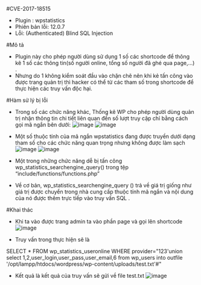  #CVE-2017-18515
- Plugin : wpstatistics
- Phiên bản lỗi: 12.0.7
- Lỗi: (Authenticated) Blind SQL Injection

 #Mô tả 
- Plugin này cho phép người dùng sử dụng 1 số các shortcode để thông kê 1 số các thông tin(số người online, tổng số người đã ghé qua page,…) .
- Nhưng do 1 không kiểm soát đầu vào chặn chẽ nên khi kẻ tấn công vào được trang quản trị thì hacker có thể từ các tham số trong shortcode để thực hiện các truy vấn độc hại.

 #Hàm sử lý bị lỗi
- Trong số các chức năng khác, Thống kê WP cho phép người dùng quản trị nhận thông tin chi tiết liên quan đến số lượt truy cập chỉ bằng cách gọi mã ngắn bên dưới:
![image](https://github.com/Manh130902/wordpress/assets/93723285/1dba6335-b6ad-495a-a161-8f541a75f4b6)
![image](https://github.com/Manh130902/wordpress/assets/93723285/c542372a-99be-455f-bc15-8a5f0b71e843)

 
- Một số thuộc tính của mã ngắn wpstatistics đang được truyền dưới dạng tham số cho các chức năng quan trọng nhưng không được làm sạch
![image](https://github.com/Manh130902/wordpress/assets/93723285/a430902a-0cfb-4352-b488-c50c94406a4a)
![image](https://github.com/Manh130902/wordpress/assets/93723285/9472ca93-5733-4a59-9599-160317f11129)

 
- Một trong những chức năng dễ bị tấn công wp_statistics_searchengine_query() trong tệp “include/functions/functions.php”
- Về cơ bản, wp_statistics_searchengine_query () trả về giá trị giống như giá trị được chuyển trong nhà cung cấp thuộc tính mã ngắn và nội dung của nó được thêm trực tiếp vào truy vấn SQL .

 #Khai thác
- Khi ta vào được trang admin ta vào phần page và gọi lên shortcode
![image](https://github.com/Manh130902/wordpress/assets/93723285/8b61e134-0277-4363-b843-7e99b77cf5b8)
  
- Truy vấn trong thực hiện sẽ là

SELECT * FROM wp_statistics_useronline  WHERE provider="123'union select 1,2,user_login,user_pass,user_email,6 from wp_users into outfile '/opt/lampp/htdocs/wordpress/wp-content/uploads/test.txt'#"

- Kết quả là kết quả của truy vấn sẽ gửi về file test.txt
![image](https://github.com/Manh130902/wordpress/assets/93723285/414fdac5-e0d6-4462-9795-bbb31796159a)
 

